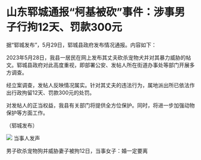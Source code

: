 # 山东郓城通报“柯基被砍”事件：涉事男子行拘12天、罚款300元

据“郓城发布”，5月29日，郓城县政府发布情况通报。内容如下：

2023年5月28日，我县一居民在网上发布其丈夫砍杀宠物犬并对其暴力威胁的帖文。郓城县政府对此高度重视，即部署公安、发帖人所在街道办事处等部门开展多方调查。

经立案调查，发帖人反映情况属实。针对其丈夫的违法行为，属地派出所已依法作出行政拘留12天、罚款300元的处罚。

对发帖人的正当权益，我县有关部门将提供全方位保护。同时，将进一步加强动物保护等方面工作。

（郓城发布）

![](https://inews.gtimg.com/om_bt/OEvhgMAEATV6-ZrEVEy7xUdS7rmoUzAqoE_4LbvcErvkkAA/1000)
当事人发声

男子砍杀宠物狗并威胁妻子被拘12日，当事女子：婚一定要离


